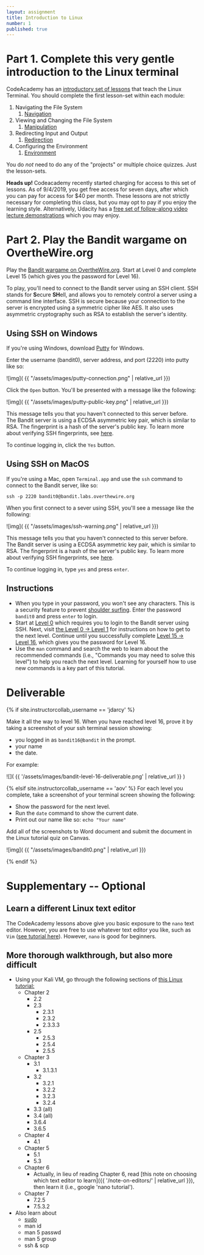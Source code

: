 ```yaml
---
layout: assignment
title: Introduction to Linux
number: 1
published: true
---
```


# Part 1. Complete this very gentle introduction to the Linux terminal

CodeAcademy has an [introductory set of lessons](https://www.codecademy.com/learn/learn-the-command-line) that teach the Linux Terminal.
You should complete the first lesson-set within each module:

1. Navigating the File System
    1. [Navigation](https://www.codecademy.com/courses/learn-the-command-line/lessons/navigation/resume)
2. Viewing and Changing the File System
    1. [Manipulation](https://www.codecademy.com/courses/learn-the-command-line/lessons/command-line-manipulation/exercises/ls-revisited)
3. Redirecting Input and Output
    1. [Redirection](https://www.codecademy.com/courses/learn-the-command-line/lessons/redirection/resume)
4. Configuring the Environment
    1. [Environment](https://www.codecademy.com/courses/learn-the-command-line/lessons/environment/resume)

You do _not_ need to do any of the "projects" or multiple choice quizzes. Just the lesson-sets.

<div class='alert alert-info'><strong>Heads up! </strong>Codeacademy recently started charging for access to this set of lessons. As of 9/4/2019, you get free access for seven days, after which
you can pay for access for $40 per month. These lessons are not strictly necessary for completing this class, but you may opt to pay if you enjoy the learning style. Alternatively, Udacity
has a <a href='https://www.udacity.com/course/linux-command-line-basics--ud595'>free set of follow-along video lecture demonstrations</a> which you may enjoy.</div>



# Part 2. Play the Bandit wargame on OvertheWire.org

Play the [Bandit wargame on OvertheWire.org](http://overthewire.org/wargames/bandit/). Start at Level 0 and complete Level 15 (which gives you the password for Level 16).

To play, you'll need to connect to the Bandit server using an SSH client. SSH stands for **S**ecure **SH**ell, and allows you to remotely control a server using a command line interface. SSH is secure because your connection to the server is encrypted using a symmetric cipher like AES. It also uses asymmetric cryptography such as RSA to establish the server's identity.


## Using SSH on Windows

If you're using Windows, download [Putty](https://www.putty.org) for Windows.

Enter the username (bandit0), server address, and port (2220) into putty like so:

![img]( {{ "/assets/images/putty-connection.png" | relative_url }})

Click the `Open` button. You'll be presented with a message like the following:

![img]( {{ "/assets/images/putty-public-key.png" | relative_url }})

This message tells you that you haven't connected to this server before. The Bandit server is using a ECDSA asymmetric key pair, which is similar to RSA. The fingerprint is a hash of the server's public key. To learn more about verifying SSH fingerprints, see [here](https://www.phcomp.co.uk/Tutorials/Unix-And-Linux/ssh-check-server-fingerprint.html).

To continue logging in, click the `Yes` button.


## Using SSH on MacOS

If you're using a Mac, open `Terminal.app` and use the `ssh` command to connect to the Bandit server, like so:

`ssh -p 2220 bandit0@bandit.labs.overthewire.org`

When you first connect to a sever using SSH, you'll see a message like the following:

![img]( {{ "/assets/images/ssh-warning.png" | relative_url }})

This message tells you that you haven't connected to this server before. The Bandit server is using a ECDSA asymmetric key pair, which is similar to RSA. The fingerprint is a hash of the server's public key. To learn more about verifying SSH fingerprints, see [here](https://www.phcomp.co.uk/Tutorials/Unix-And-Linux/ssh-check-server-fingerprint.html).

To continue logging in, type `yes` and press `enter`.


## Instructions

* When you type in your password, you won't see any characters. This is a security feature to prevent [shoulder surfing](https://en.wikipedia.org/wiki/Shoulder_surfing_(computer_security)). Enter the password `bandit0` and press `enter` to login.
* Start at [Level 0](http://overthewire.org/wargames/bandit/bandit0.html) which requires you to login to the Bandit server using SSH. Next, visit [the Level 0 -> Level 1](http://overthewire.org/wargames/bandit/bandit1.html) for instructions on how to get to the next level. Continue until you successfully complete [Level 15 -> Level 16](http://overthewire.org/wargames/bandit/bandit16.html), which gives you the password for Level 16.
* Use the `man` command and search the web to learn about the recommended commands (i.e., "Commands you may need to solve this level") to help you reach the next level. Learning for yourself how to use new commands is a key part of this tutorial.


# Deliverable

{% if site.instructorcollab_username == 'jdarcy' %}

Make it all the way to level 16. When you have reached level 16, prove it by taking a screenshot of your ssh terminal session showing:
* you logged in as `bandit16@bandit` in the prompt.
* your name
* the date.

For example:

![]( {{ '/assets/images/bandit-level-16-deliverable.png' | relative_url }} )


{% elsif site.instructorcollab_username == 'aov' %}
For each level you complete, take a screenshot of your terminal screen showing the following:

* Show the password for the next level.
* Run the `date` command to show the current date.
* Print out our name like so: `echo "Your name"`

Add all of the screenshots to Word document and submit the document in the Linux tutorial quiz on Canvas.

![img]( {{ "/assets/images/bandit0.png" | relative_url }})

{% endif %}





# Supplementary -- Optional

## Learn a different Linux text editor

The CodeAcademy lessons above give you basic exposure to the `nano` text editor. However, you are free to use whatever text editor you like, such as `Vim` ([see tutorial here](https://danielmiessler.com/study/vim/)). However, `nano` is good for beginners.


## More thorough walkthrough, but also more difficult

- Using your Kali VM, go through the following sections of <a href='http://www.tldp.org/LDP/intro-linux/intro-linux.pdf'>this Linux tutorial:</a>
	- Chapter 2
		- 2.2
		- 2.3
			- 2.3.1
			- 2.3.2
			- 2.3.3.3
		- 2.5
			- 2.5.3
			- 2.5.4
			- 2.5.5
	- Chapter 3
		- 3.1
			- 3.1.3.1
		- 3.2
			- 3.2.1
			- 3.2.2
			- 3.2.3
			- 3.2.4
		- 3.3 (all)
		- 3.4 (all)
		- 3.6.4
		- 3.6.5
	- Chapter 4
		- 4.1
	- Chapter 5
		- 5.1
		- 5.3
	- Chapter 6
		- Actually, in lieu of reading Chapter 6, read [this note on choosing which text editor to learn]({{ '/note-on-editors/' | relative_url }}), then learn it (i.e., google 'nano tutorial').
	- Chapter 7
		- 7.2.5
		- 7.5.3.2
- Also learn about
	- <a href='https://www.linux.com/learn/linux-101-introduction-sudo'>sudo</a>
	- man id
	- man 5 passwd
	- man 5 group
	- ssh & scp

